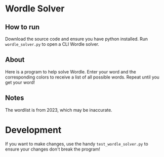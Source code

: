 # Wordle Solver

## How to run
Download the source code and ensure you have python installed.
Run `wordle_solver.py` to open a CLI Wordle solver.

## About
Here is a program to help solve Wordle.
Enter your word and the corresponding colors to receive a list of all possible words.
Repeat until you get your word!

## Notes
The wordlist is from 2023, which may be inaccurate.

# Development
If you want to make changes, use the handy `test_wordle_solver.py` to ensure your changes don't break the program!